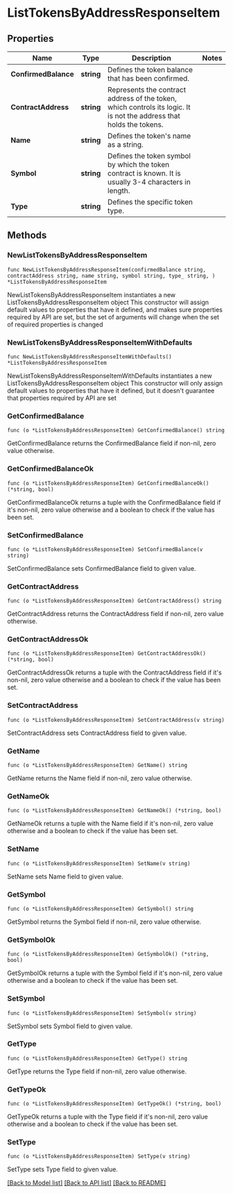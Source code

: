 # ListTokensByAddressResponseItem

## Properties

Name | Type | Description | Notes
------------ | ------------- | ------------- | -------------
**ConfirmedBalance** | **string** | Defines the token balance that has been confirmed. | 
**ContractAddress** | **string** | Represents the contract address of the token, which controls its logic. It is not the address that holds the tokens. | 
**Name** | **string** | Defines the token&#39;s name as a string. | 
**Symbol** | **string** | Defines the token symbol by which the token contract is known. It is usually 3-4 characters in length. | 
**Type** | **string** | Defines the specific token type. | 

## Methods

### NewListTokensByAddressResponseItem

`func NewListTokensByAddressResponseItem(confirmedBalance string, contractAddress string, name string, symbol string, type_ string, ) *ListTokensByAddressResponseItem`

NewListTokensByAddressResponseItem instantiates a new ListTokensByAddressResponseItem object
This constructor will assign default values to properties that have it defined,
and makes sure properties required by API are set, but the set of arguments
will change when the set of required properties is changed

### NewListTokensByAddressResponseItemWithDefaults

`func NewListTokensByAddressResponseItemWithDefaults() *ListTokensByAddressResponseItem`

NewListTokensByAddressResponseItemWithDefaults instantiates a new ListTokensByAddressResponseItem object
This constructor will only assign default values to properties that have it defined,
but it doesn't guarantee that properties required by API are set

### GetConfirmedBalance

`func (o *ListTokensByAddressResponseItem) GetConfirmedBalance() string`

GetConfirmedBalance returns the ConfirmedBalance field if non-nil, zero value otherwise.

### GetConfirmedBalanceOk

`func (o *ListTokensByAddressResponseItem) GetConfirmedBalanceOk() (*string, bool)`

GetConfirmedBalanceOk returns a tuple with the ConfirmedBalance field if it's non-nil, zero value otherwise
and a boolean to check if the value has been set.

### SetConfirmedBalance

`func (o *ListTokensByAddressResponseItem) SetConfirmedBalance(v string)`

SetConfirmedBalance sets ConfirmedBalance field to given value.


### GetContractAddress

`func (o *ListTokensByAddressResponseItem) GetContractAddress() string`

GetContractAddress returns the ContractAddress field if non-nil, zero value otherwise.

### GetContractAddressOk

`func (o *ListTokensByAddressResponseItem) GetContractAddressOk() (*string, bool)`

GetContractAddressOk returns a tuple with the ContractAddress field if it's non-nil, zero value otherwise
and a boolean to check if the value has been set.

### SetContractAddress

`func (o *ListTokensByAddressResponseItem) SetContractAddress(v string)`

SetContractAddress sets ContractAddress field to given value.


### GetName

`func (o *ListTokensByAddressResponseItem) GetName() string`

GetName returns the Name field if non-nil, zero value otherwise.

### GetNameOk

`func (o *ListTokensByAddressResponseItem) GetNameOk() (*string, bool)`

GetNameOk returns a tuple with the Name field if it's non-nil, zero value otherwise
and a boolean to check if the value has been set.

### SetName

`func (o *ListTokensByAddressResponseItem) SetName(v string)`

SetName sets Name field to given value.


### GetSymbol

`func (o *ListTokensByAddressResponseItem) GetSymbol() string`

GetSymbol returns the Symbol field if non-nil, zero value otherwise.

### GetSymbolOk

`func (o *ListTokensByAddressResponseItem) GetSymbolOk() (*string, bool)`

GetSymbolOk returns a tuple with the Symbol field if it's non-nil, zero value otherwise
and a boolean to check if the value has been set.

### SetSymbol

`func (o *ListTokensByAddressResponseItem) SetSymbol(v string)`

SetSymbol sets Symbol field to given value.


### GetType

`func (o *ListTokensByAddressResponseItem) GetType() string`

GetType returns the Type field if non-nil, zero value otherwise.

### GetTypeOk

`func (o *ListTokensByAddressResponseItem) GetTypeOk() (*string, bool)`

GetTypeOk returns a tuple with the Type field if it's non-nil, zero value otherwise
and a boolean to check if the value has been set.

### SetType

`func (o *ListTokensByAddressResponseItem) SetType(v string)`

SetType sets Type field to given value.



[[Back to Model list]](../README.md#documentation-for-models) [[Back to API list]](../README.md#documentation-for-api-endpoints) [[Back to README]](../README.md)


